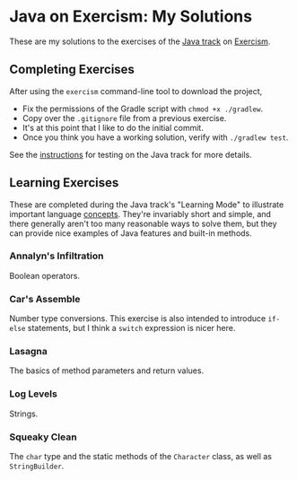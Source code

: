 # Java on Exercism: My Solutions

These are my solutions to the exercises of the [Java track](https://exercism.org/tracks/java) on [Exercism](https://exercism.org).


## Completing Exercises

After using the `exercism` command-line tool to download the project,
- Fix the permissions of the Gradle script with `chmod +x ./gradlew`.
- Copy over the `.gitignore` file from a previous exercise.
- It's at this point that I like to do the initial commit.
- Once you think you have a working solution, verify with `./gradlew test`.

See the [instructions](https://exercism.org/docs/tracks/java/tests) for testing on the Java track for more details. 


## Learning Exercises

These are completed during the Java track's "Learning Mode" to illustrate important language [concepts](https://exercism.org/tracks/java/concepts). They're invariably short and simple, and there generally aren't too many reasonable ways to solve them, but they can provide nice examples of Java features and built-in methods.

### Annalyn's Infiltration

Boolean operators.

### Car's Assemble

Number type conversions. This exercise is also intended to introduce `if-else` statements, but I think a `switch` expression is nicer here.

### Lasagna

The basics of method parameters and return values.

### Log Levels

Strings.

### Squeaky Clean

The `char` type and the static methods of the `Character` class, as well as `StringBuilder`.

